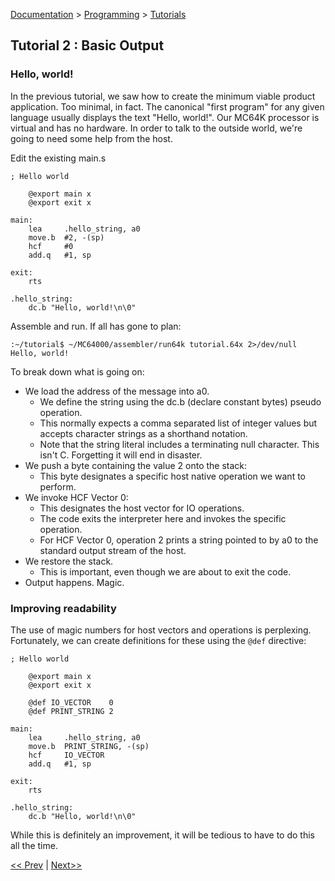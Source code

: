 [Documentation](../../README.md) > [Programming](../README.md) > [Tutorials](../Tutorials.md)

## Tutorial 2 : Basic Output

### Hello, world!

In the previous tutorial, we saw how to create the minimum viable product application. Too minimal, in fact. The canonical "first program" for any given language usually displays the text "Hello, world!". Our MC64K processor is virtual and has no hardware. In order to talk to the outside world, we're going to need some help from the host.

Edit the existing main.s

```assembler
; Hello world

    @export main x
    @export exit x

main:
    lea     .hello_string, a0
    move.b  #2, -(sp)
    hcf     #0
    add.q   #1, sp

exit:
    rts

.hello_string:
    dc.b "Hello, world!\n\0"
```

Assemble and run. If all has gone to plan:

```shell
:~/tutorial$ ~/MC64000/assembler/run64k tutorial.64x 2>/dev/null
Hello, world!
```

To break down what is going on:

* We load the address of the message into a0.
    - We define the string using the dc.b (declare constant bytes) pseudo operation.
    - This normally expects a comma separated list of integer values but accepts character strings as a shorthand notation.
    - Note that the string literal includes a terminating null character. This isn't C. Forgetting it will end in disaster.
* We push a byte containing the value 2 onto the stack:
    - This byte designates a specific host native operation we want to perform.
* We invoke HCF Vector 0:
    - This designates the host vector for IO operations.
    - The code exits the interpreter here and invokes the specific operation.
    - For HCF Vector 0, operation 2 prints a string pointed to by a0 to the standard output stream of the host.
* We restore the stack.
    - This is important, even though we are about to exit the code.
* Output happens. Magic.

### Improving readability

The use of magic numbers for host vectors and operations is perplexing. Fortunately, we can create definitions for these using the `@def` directive:

```assembler
; Hello world

    @export main x
    @export exit x

    @def IO_VECTOR    0
    @def PRINT_STRING 2

main:
    lea     .hello_string, a0
    move.b  PRINT_STRING, -(sp)
    hcf     IO_VECTOR
    add.q   #1, sp

exit:
    rts

.hello_string:
    dc.b "Hello, world!\n\0"
```

While this is definitely an improvement, it will be tedious to have to do this all the time.

[<< Prev](./p_01.md) | [Next>>](p_03.md)
